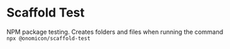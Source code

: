 # Scaffold Test

NPM package testing. Creates folders and files when running the command `npx @onomicon/scaffold-test`
